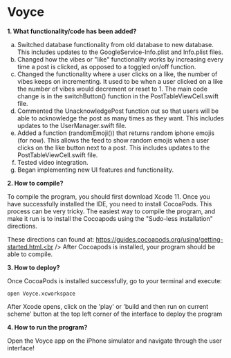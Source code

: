 # Voyce

<b> 1. What functionality/code has been added? </b>

<ol type="a">
  <li>Switched database functionality from old database to new database. This includes updates to the GoogleService-Info.plist and Info.plist files.</li>
  <li>Changed how the vibes or "like" functionality works by increasing every time a post is clicked, as opposed to a toggled on/off function.</li>
  <li>Changed the functionality where a user clicks on a like, the number of vibes keeps on incrementing. It used to be when a user clicked on a like the number of vibes would decrement or reset to 1. The main code change is in the switchButton() function in the PostTableViewCell.swift file.</li>
  <li>Commented the UnacknowledgePost function out so that users will be able to acknowledge the post as many times as they want. This includes updates to the UserManager.swift file.</li>
  <li> Added a function (randomEmoji()) that returns random iphone emojis (for now). This allows the feed to show random emojis when a user clicks on the like button next to a post. This includes updates to the PostTableViewCell.swift file.</li>
  <li>Tested video integration.</li>
  <li>Began implementing new UI features and functionality.</li>
</ol>


<b> 2. How to compile? </b>

To compile the program, you should first download Xcode 11. Once you have successfully installed the IDE, you need to install CocoaPods. This process can be very tricky. The easiest way to compile the program, and make it run is to install the Cocoapods using the "Sudo-less installation" directions. 

These directions can found at: https://guides.cocoapods.org/using/getting-started.html.<br />
After Cocoapods is installed, your program should be able to compile.

<b> 3. How to deploy? </b>

Once CocoaPods is installed successfully, go to your terminal and execute: <pre><code>open Voyce.xcworkspace</code></pre>
After Xcode opens, click on the 'play' or 'build and then run on current scheme' button at the top left corner of the interface to deploy the program

<b> 4. How to run the program? </b>

Open the Voyce app on the iPhone simulator and navigate through the user interface!
